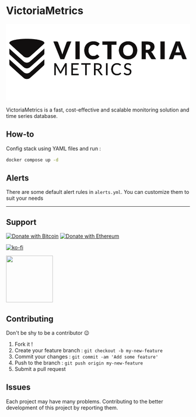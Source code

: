 # VictoriaMetrics

![logo](logo.png)

VictoriaMetrics is a fast, cost-effective and scalable monitoring solution and time series database.

## How-to

Config stack using YAML files and run :

```bash
docker compose up -d
```

## Alerts

There are some default alert rules in `alerts.yml`. You can customize them to suit your needs

---

## Support

[![Donate with Bitcoin](https://en.cryptobadges.io/badge/micro/3GhT2ABRuHuXGNzP6DH5KvLZRTXCBKkx2y)](https://en.cryptobadges.io/donate/3GhT2ABRuHuXGNzP6DH5KvLZRTXCBKkx2y) [![Donate with Ethereum](https://en.cryptobadges.io/badge/micro/0x4832fd8e2cfade141dc4873cc00cf77de604edde)](https://en.cryptobadges.io/donate/0x4832fd8e2cfade141dc4873cc00cf77de604edde)

[![ko-fi](https://www.ko-fi.com/img/githubbutton_sm.svg)](https://ko-fi.com/D1D1WGU9)

<div><a href="https://payping.ir/@hatamiarash7"><img src="https://cdn.payping.ir/statics/Payping-logo/Trust/blue.svg" height="128" width="128"></a></div>

## Contributing

Don't be shy to be a contributor 😉

1. Fork it !
2. Create your feature branch : `git checkout -b my-new-feature`
3. Commit your changes : `git commit -am 'Add some feature'`
4. Push to the branch : `git push origin my-new-feature`
5. Submit a pull request

## Issues

Each project may have many problems. Contributing to the better development of this project by reporting them.
